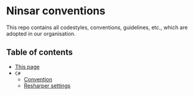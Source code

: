 # Ninsar conventions

This repo contains all codestyles, conventions, guidelines, etc., which are adopted in our organisation.

## Table of contents
- [This page](README.MD) 
- `C#`
  - [Convention](csharp/csharp-convention.md)
  - [Resharper settings](csharp/ninsar-codestyle.DotSettings)

